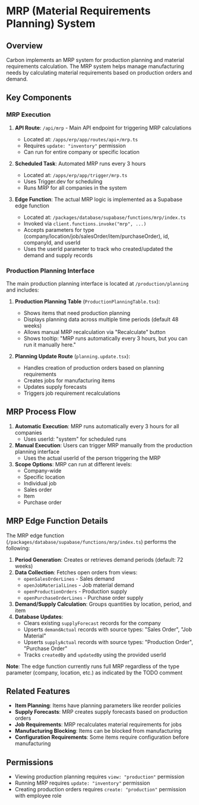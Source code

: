 # MRP (Material Requirements Planning) System

## Overview

Carbon implements an MRP system for production planning and material requirements calculation. The MRP system helps manage manufacturing needs by calculating material requirements based on production orders and demand.

## Key Components

### MRP Execution

1. **API Route**: `/api/mrp` - Main API endpoint for triggering MRP calculations
   - Located at: `/apps/erp/app/routes/api+/mrp.ts`
   - Requires `update: "inventory"` permission
   - Can run for entire company or specific location

2. **Scheduled Task**: Automated MRP runs every 3 hours
   - Located at: `/apps/erp/app/trigger/mrp.ts`
   - Uses Trigger.dev for scheduling
   - Runs MRP for all companies in the system

3. **Edge Function**: The actual MRP logic is implemented as a Supabase edge function
   - Located at: `/packages/database/supabase/functions/mrp/index.ts`
   - Invoked via `client.functions.invoke("mrp", ...)`
   - Accepts parameters for type (company/location/job/salesOrder/item/purchaseOrder), id, companyId, and userId
   - Uses the userId parameter to track who created/updated the demand and supply records

### Production Planning Interface

The main production planning interface is located at `/production/planning` and includes:

1. **Production Planning Table** (`ProductionPlanningTable.tsx`):
   - Shows items that need production planning
   - Displays planning data across multiple time periods (default 48 weeks)
   - Allows manual MRP recalculation via "Recalculate" button
   - Shows tooltip: "MRP runs automatically every 3 hours, but you can run it manually here."

2. **Planning Update Route** (`planning.update.tsx`):
   - Handles creation of production orders based on planning requirements
   - Creates jobs for manufacturing items
   - Updates supply forecasts
   - Triggers job requirement recalculations

## MRP Process Flow

1. **Automatic Execution**: MRP runs automatically every 3 hours for all companies
   - Uses userId: "system" for scheduled runs
2. **Manual Execution**: Users can trigger MRP manually from the production planning interface
   - Uses the actual userId of the person triggering the MRP
3. **Scope Options**: MRP can run at different levels:
   - Company-wide
   - Specific location
   - Individual job
   - Sales order
   - Item
   - Purchase order

## MRP Edge Function Details

The MRP edge function (`/packages/database/supabase/functions/mrp/index.ts`) performs the following:

1. **Period Generation**: Creates or retrieves demand periods (default: 72 weeks)
2. **Data Collection**: Fetches open orders from views:
   - `openSalesOrderLines` - Sales demand
   - `openJobMaterialLines` - Job material demand
   - `openProductionOrders` - Production supply
   - `openPurchaseOrderLines` - Purchase order supply
3. **Demand/Supply Calculation**: Groups quantities by location, period, and item
4. **Database Updates**:
   - Clears existing `supplyForecast` records for the company
   - Upserts `demandActual` records with source types: "Sales Order", "Job Material"
   - Upserts `supplyActual` records with source types: "Production Order", "Purchase Order"
   - Tracks `createdBy` and `updatedBy` using the provided userId

**Note**: The edge function currently runs full MRP regardless of the type parameter (company, location, etc.) as indicated by the TODO comment

## Related Features

- **Item Planning**: Items have planning parameters like reorder policies
- **Supply Forecasts**: MRP creates supply forecasts based on production orders
- **Job Requirements**: MRP recalculates material requirements for jobs
- **Manufacturing Blocking**: Items can be blocked from manufacturing
- **Configuration Requirements**: Some items require configuration before manufacturing

## Permissions

- Viewing production planning requires `view: "production"` permission
- Running MRP requires `update: "inventory"` permission
- Creating production orders requires `create: "production"` permission with employee role